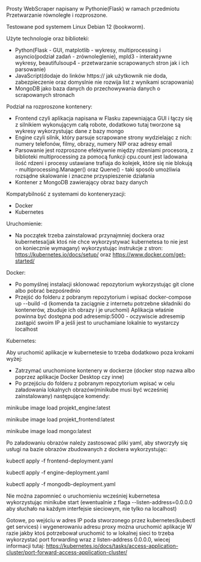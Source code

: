 Prosty WebScraper napisany w Pythonie(Flask) w ramach przedmiotu Przetwarzanie równoległe i rozproszone.

Testowane pod systemem Linux Debian 12 (bookworm).

Użyte technologie oraz biblioteki:
- Python(Flask - GUI, matplotlib - wykresy, multiprocessing i asyncio(podział zadań - zrównoleglenie), mpld3 - interaktywne wykresy, beautifulsoup4 - przetwarzanie scrapowanych stron jak i ich parsowanie)
- JavaScript(dodaje do linków https:// jak użytkownik nie doda, zabezpieczenie oraz domyslnie nie rozwija list z wynikami scrapowania)
- MongoDB jako baza danych do przechowywania danych o scrapowanych stronach

Podział na rozproszone kontenery:
- Frontend czyli aplikacja napisana w Flasku zapewniająca GUI i łączy się z silnikiem wykonującym całą robote, dodatkowo tutaj tworzone są wykresy wykorzystując dane z bazy mongo
- Engine czyli silnik, który parsuje scrapowane strony wydzielając z nich: numery telefonów, filmy, obrazy, numery NIP oraz adresy email
- Parsowanie jest rozproszone efektywnie między rdzeniami procesora, z biblioteki multiprocessing za pomocą funkcji cpu.count jest ladowana ilość rdzeni i procesy ustawiane trafiaja do kolejek, które się nie blokują - multiprocessing.Manager() oraz Quene() - taki sposób umożliwia rozsądne skalowanie i znaczne przyspieszenie działania
- Kontener z MongoDB zawierający obraz bazy danych

Kompatybilność z systemami do konteneryzacji:
- Docker
- Kubernetes

Uruchomienie:
- Na początek trzeba zainstalować przynajmniej dockera oraz kubernetesa(jak ktoś nie chce wykorzystywać kubernetesa to nie jest on koniecznie wymagany) wykorzystując instrukcje z stron: https://kubernetes.io/docs/setup/ oraz https://www.docker.com/get-started/

Docker:
- Po pomyślnej instalacji sklonować repozytorium wykorzystując git clone albo pobrać bezpośrednio
- Przejść do folderu z pobranym repozytorium i wpisać docker-compose up --build -d (komenda ta zaciągnie z internetu potrzebne składniki do kontenerów, zbuduje ich obrazy i je uruchomi)
Aplikacja właśnie powinna być dostępna pod adresemip:5000 - oczywiscie adresemip zastąpić swoim IP a jeśli jest to uruchamiane lokalnie to wystarczy localhost

Kubernetes:

Aby uruchomić aplikacje w kubernetesie to trzeba dodatkowo poza krokami wyżej:

- Zatrzymać uruchomione kontenery w dockerze (docker stop nazwa albo poprzez aplikacje Docker Desktop czy inne)
- Po przejściu do folderu z pobranym repozytorium wpisać w celu załadowania lokalnych obrazów(minikube musi być wcześniej zainstalowany) następujące komendy:

minikube image load projekt_engine:latest

minikube image load projekt_frontend:latest

minikube image load mongo:latest

Po załadowaniu obrazów należy zastosować pliki yaml, aby stworzyły się usługi na bazie obrazów zbudowanych z dockera wykorzystując:

kubectl apply -f frontend-deployment.yaml

kubectl apply -f engine-deployment.yaml

kubectl apply -f mongodb-deployment.yaml

Nie można zapomnieć o uruchomieniu wcześniej kubernetesa wykorzystując minikube start (ewentualnie z flaga --listen-address=0.0.0.0 aby słuchało na każdym interfejsie sieciowym, nie tylko na localhost)

Gotowe, po wejściu w adres IP poda stworzonego przez kubernetes(kubectl get services) i wygenerowaniu adresu proxy można uruchomić aplikacje
W razie jakby ktoś potrzebował uruchomić to w lokalnej sieci to trzeba wykorzystać port forwarding wraz z listen-address 0.0.0.0, wiecej informacji tutaj: https://kubernetes.io/docs/tasks/access-application-cluster/port-forward-access-application-cluster/

